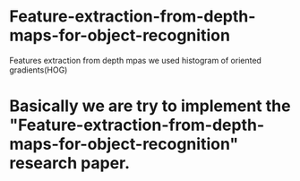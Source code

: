 # Feature-extraction-from-depth-maps-for-object-recognition
 Features extraction from depth mpas we used histogram of oriented gradients(HOG)
 # Basically we are try to implement the "Feature-extraction-from-depth-maps-for-object-recognition" research paper.
